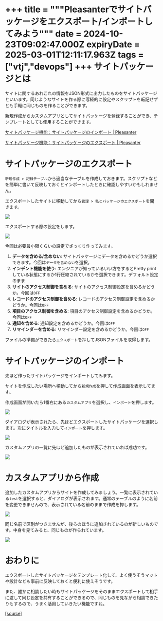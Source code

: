 +++
title = """Pleasanterでサイトパッケージをエクスポート/インポートしてみよう"""
date = 2024-10-23T09:02:47.000Z
expiryDate = 2025-03-01T12:11:17.963Z
tags = ["vtj","devops"]
+++
サイトパッケージとは
==========

サイトに関するあれこれの情報をJSON形式に出力したものをサイトパッケージといいます。同じようなサイトを作る際に写経的に設定やスクリプトを転記せずとも手軽に同じものを作ることができます。

新規作成からカスタムアプリとしてサイトパッケージを登録することができ、テンプレートとしても使用することができます。

[サイトパッケージ機能：サイトパッケージのインポート | Pleasanter](https://www.pleasanter.org/ja/manual/site-package-import)

[サイトパッケージ機能：サイトパッケージのエクスポート | Pleasanter](https://www.pleasanter.org/ja/manual/site-package-export)

サイトパッケージのエクスポート
===============

`新規作成 > 記録テーブル`から適当なテーブルを作成しておきます。スクリプトなどを簡単に書いて反映しておくとインポートしたときに確認しやすいかもしれません。

エクスポートしたサイトに移動してから`管理 > 私とパッケージのエクスポート`を開きます。

![](https://cdn-ak.f.st-hatena.com/images/fotolife/v/virtualtech/20241023/20241023180248.png)

エクスポートする際の設定をします。

![](https://cdn-ak.f.st-hatena.com/images/fotolife/v/virtualtech/20241023/20241023180251.png)

今回は必要最小限くらいの設定でざっくり作ってみます。

1.  **データを含める/含めない**: サイトパッケージにデータを含めるかどうか選択できます。今回は`データを含めない`を選択。
2.  **インデント機能を使う**: エンジニアが知っているいい方をするとPretty printしている状態にするか1行圧縮されているかを選択できます。デフォルト設定のまま
3.  **サイトのアクセス制御を含める**: サイトのアクセス制御設定を含めるかどうか。今回は`OFF`
4.  **レコードのアクセス制御を含める**: レコードのアクセス制御設定を含めるかどうか。今回は`OFF`
5.  **項目のアクセス制御を含める**: 項目のアクセス制御設定を含めるかどうか。今回は`OFF`
6.  **通知を含める**: 通知設定を含めるかどうか。今回は`OFF`
7.  **リマインダーを含める**: リマインダー設定を含めるかどうか。今回は`OFF`

ファイルの準備ができたら`エクスポート`を押してJSONファイルを取得します。

サイトパッケージのインポート
==============

先ほど作ったサイトパッケージをインポートしてみます。

サイトを作成したい場所へ移動してから`新規作成`を押して作成画面を表示してます。

作成画面が開いたら1番右にある`カスタムアプリ`を選択し、`インポート`を押します。

![](https://cdn-ak.f.st-hatena.com/images/fotolife/v/virtualtech/20241023/20241023180255.png)

ダイアログが表示されたら、先ほどエクスポートしたサイトパッケージを選択します。次にタイトルを入力して`インポート`を押します。

![](https://cdn-ak.f.st-hatena.com/images/fotolife/v/virtualtech/20241023/20241023180259.png)

カスタムアプリの一覧に先ほど追加したものが表示されていれば成功です。

![](https://cdn-ak.f.st-hatena.com/images/fotolife/v/virtualtech/20241023/20241023180303.png)

カスタムアプリから作成
===========

追加したカスタムアプリからサイトを作成してみましょう。一覧に表示されている`test`を選択すると、ダイアログが表示されます。通常のテーブルのように名前を変更できませんので、表示されている名前のままで作成を押します。

![](https://cdn-ak.f.st-hatena.com/images/fotolife/v/virtualtech/20241023/20241023180306.png)

同じ名前で区別がつきませんが、後ろのほうに追加されているのが新しいものです。中身を見てみると、同じものが作られています。

![](https://cdn-ak.f.st-hatena.com/images/fotolife/v/virtualtech/20241023/20241023180310.png)

おわりに
====

エクスポートしたサイトパッケージをテンプレート化して、よく使うそうマットや設計なども事前に反映しておくと便利に使えそうです。

また、誰かに相談したい時もサイトパッケージをそのままエクスポートして相手に渡して同じ設定を共有することができるので、同じものを見ながら相談できたりもするので、うまく活用していきたい機能ですね。

[[source]](https://devops-blog.virtualtech.jp/entry/20241023/1729674167)
